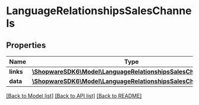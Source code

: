 # LanguageRelationshipsSalesChannels

## Properties
Name | Type | Description | Notes
------------ | ------------- | ------------- | -------------
**links** | [**\ShopwareSDK6\Model\LanguageRelationshipsSalesChannelsLinks**](LanguageRelationshipsSalesChannelsLinks.md) |  | [optional] 
**data** | [**\ShopwareSDK6\Model\LanguageRelationshipsSalesChannelsData[]**](LanguageRelationshipsSalesChannelsData.md) |  | [optional] 

[[Back to Model list]](../../README.md#documentation-for-models) [[Back to API list]](../../README.md#documentation-for-api-endpoints) [[Back to README]](../../README.md)

